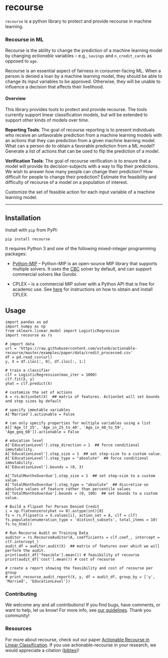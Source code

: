 recourse
=================== 

`recourse` is a python library to protect and provide recourse in machine learning.  

### Recourse in ML

Recourse is the ability to change the prediction of a machine learning model by changing *actionable* variables – e.g., `savings` and `n_credit_cards` as opposed to `age`. 

Recourse is an essential aspect of fairness in consumer-facing ML. When a person is denied a loan by a machine learning model, they should be able to change its input variables to be approved. Otherwise, they will be unable to influence a decision that affects their livelihood.

#### Overview

This library provides tools to protect and provide recourse. The tools currently support linear classification models, but will be extended to support other kinds of models over time.

**Reporting Tools**: The goal of recourse reporting is to present individuals who receive an unfavorable prediction from a machine learning models with an actions that they can prediction from a given machine learning model. What can a person do to obtain a favorable prediction from a ML model? Generate a list of actions that can be used to flip the prediction of a model.

**Verification Tools**: The goal of recourse verification is to ensure that a model will provide its decision-subjects with a way to flip their predictions. We wish to answer how many people can change their prediction? How difficult for people to change their prediction? Estimate the feasibility and difficulty of recourse of a model on a population of interest.

Customize the set of feasible action for each input variable of a machine learning model.

----

## Installation

Install with `pip` from PyPI:

```
pip install recourse
```

It requires Python 3 and one of the following mixed-integer programming packages: 
 
- [Python-MIP](http://python-mip.com/) – Python-MIP is an open-source MIP library that supports multiple solvers. It uses the [CBC]() solver by default, and can support commercial solvers like Gurobi. 

- CPLEX – is a commercial MIP solver with a Python API that is free for academic use. See [here](docs/cplex_installation.md) for instructions on how to obtain and install CPLEX.

## Usage

```
import pandas as pd
import numpy as np
from sklearn.linear_model import LogisticRegression
import recourse as rs

# import data
url = 'https://raw.githubusercontent.com/ustunb/actionable-recourse/master/examples/paper/data/credit_processed.csv'
df = pd.read_csv(url)
y, X = df.iloc[:, 0], df.iloc[:, 1:]

# train a classifier
clf = LogisticRegression(max_iter = 1000)
clf.fit(X, y)
yhat = clf.predict(X)

# customize the set of actions
A = rs.ActionSet(X)  ## matrix of features. ActionSet will set bounds and step sizes by default

# specify immutable variables
A['Married'].actionable = False

# can only specify properties for multiple variables using a list
A[['Age_lt_25', 'Age_in_25_to_40', 'Age_in_40_to_59', 'Age_geq_60']].actionable = False

# education level
A['EducationLevel'].step_direction = 1  ## force conditional immutability.
A['EducationLevel'].step_size = 1  ## set step-size to a custom value.
A['EducationLevel'].step_type = "absolute"  ## force conditional immutability.
A['EducationLevel'].bounds = (0, 3)

A['TotalMonthsOverdue'].step_size = 1  ## set step-size to a custom value.
A['TotalMonthsOverdue'].step_type = "absolute"  ## discretize on absolute values of feature rather than percentile values
A['TotalMonthsOverdue'].bounds = (0, 100)  ## set bounds to a custom value.

# Build a Flipset for Person Denied Credit 
i = np.flatnonzero(yhat <= 0).astype(int)[0]
fs = rs.Flipset(x = X.values[i], action_set = A, clf = clf)
fs.populate(enumeration_type = 'distinct_subsets', total_items = 10)
fs.to_html()

# Run Recourse Audit on Training Data
auditor = rs.RecourseAuditor(A, coefficients = clf.coef_, intercept = clf.intercept_)
audit_df = auditor.audit(X)  ## matrix of features over which we will perform the audit.
print(audit_df['feasible'].mean()) # feasibility of recourse
print(audit_df['cost'].mean()) # cost of recourse

# create a report showing the feasibility and cost of recourse per group
# print_recourse_audit_report(X, y, df = audit_df, group_by = ['y', 'Married', 'EducationLevel'])
```

### Contributing

We welcome any and all contributions! If you find bugs, have comments, or want to help, let us know! For more info, see [our guidelines](https://github.com/ustunb/actionable-recourse/blob/master/CONTRIBUTING.md). Thank you community!

### Resources

For more about recourse, check out our paper [Actionable Recourse in Linear Classification](https://arxiv.org/abs/1809.06514). If you use actionable-recourse in your research, we would appreciate a citation ([bibtex](/docs/references/ustun2019recourse.bibtex))!